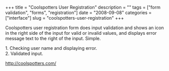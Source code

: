 +++
title = "Coolspotters User Registration"
description = ""
tags = ["form validation", "forms", "registration"]
date = "2008-09-08"
categories = ["interface"]
slug = "coolspotters-user-registration"
+++


<p>Coolspotters user registration form does input validation and shows an icon in the right side of the input for valid or invalid values, and displays error message text to the right of the input. Simple.</p>
<div id="screens-full" class="clear"><div class="caption">1. Checking user name and displaying error.</div><div class="fullimg clear"><a href="http://media.konigi.com/interface/coolspotters-registration-1.png" class="group" rel="group" title="1. Checking user name and displaying error."><img src="http://media.konigi.com/interface/coolspotters-registration-1.png" alt="" class="img-responsive"></a></div></div><div id="screens-full" class="clear"><div class="caption">2. Validated input.</div><div class="fullimg clear"><a href="http://media.konigi.com/interface/coolspotters-registration-2.png" class="group" rel="group" title="2. Validated input."><img src="http://media.konigi.com/interface/coolspotters-registration-2.png" alt="" class="img-responsive"></a></div></div>        
<p><a href="http://coolspotters.com/">http://coolspotters.com/</a></p>

